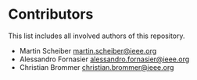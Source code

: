 # Contributors
This list includes all involved authors of this repository.

- Martin Scheiber <martin.scheiber@ieee.org>
- Alessandro Fornasier <alessandro.fornasier@ieee.org>
- Christian Brommer <christian.brommer@ieee.org>
